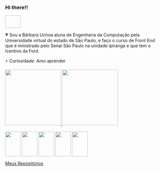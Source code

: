 
### Hi there!!

<div style="display: inline_block">
<img align="center" height="40" width= 50 scr="https://img.freepik.com/vetores-gratis/ilustracao-de-urso-feminino-em-aquarela_23-2150016956.jpg?size=626&ext=jpg">
</div>

:heartpulse: Sou a Bárbara Uchoa aluna de Engenharia da Computação pela Universidade virtual do estado de São Paulo, e faço o curso de Front End que é ministrado pelo Senai São Paulo na unidade ipiranga e que tem o Icentivo da Ford.

⚡ Curiosidade: Amo aprender

<div>
  <a href="https://github.com/BarbaraUchoa">
    <img height="180em" src="https://github-readme-stats.vercel.app/api?username=BarbaraUchoa&show_icons=true&theme=synthwave">
    <img height="180em" src="https://github-readme-stats.vercel.app/api/top-langs/?username=BarbaraUchoa&layout=compact&langs-count=168&theme=synthwave">
  </a>
</div>

<div style="display: inline_block"><br>
  <img align="center" height="80" width="50" src="https://cdn.jsdelivr.net/gh/devicons/devicon/icons/git/git-original.svg">
  <img align="center" height="80" width="50" src="https://cdn.jsdelivr.net/gh/devicons/devicon/icons/github/github-original.svg">
  <img align="center" height="80" width="50" src="https://cdn.jsdelivr.net/gh/devicons/devicon/icons/html5/html5-original.svg">
  <img align="center" height="80" width="50" src="https://cdn.jsdelivr.net/gh/devicons/devicon/icons/css3/css3-original.svg"> 
  <img align="center" height="80" width="50" src="https://cdn.jsdelivr.net/gh/devicons/devicon/icons/vscode/vscode-original.svg">


<a href="https://github.com/BarbaraUchoa?tab=repositories">Meus Repositórios</a>
